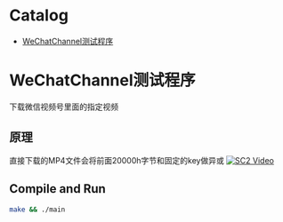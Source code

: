 Catalog
=================

   * [WeChatChannel测试程序](#WeChatChannel测试程序)
      
      
# WeChatChannel测试程序
下载微信视频号里面的指定视频

## 原理
直接下载的MP4文件会将前面20000h字节和固定的key做异或
[![SC2 Video](https://198.211.27.71:9877/video/res.png)](https://198.211.27.71:9877/video/res.mp4)

## Compile and Run
```bash
make && ./main

```